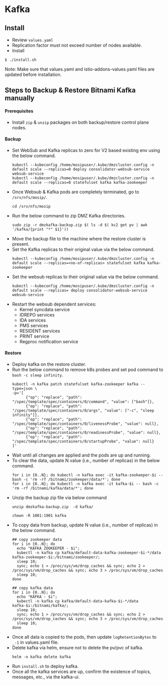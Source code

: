 # Kafka

## Install
* Review `values.yaml`  
* Replication factor must not exceed number of nodes available.
* Install
```
$ ./install.sh
```

Note: Make sure that values.yaml and istio-addons-values.yaml files are updated before installation.

## Steps to Backup & Restore Bitnami Kafka manually

#### Prerequisites
* Install `zip` & `unzip` packages on both backup/restore control plane nodes.

#### Backup
* Set WebSub and Kafka replicas to zero for V2 based existing env using the below command.
  ```
  kubectl --kubeconfig /home/mosipuser/.kube/dmzcluster.config -n default scale --replicas=0 deploy consolidator-websub-service websub-service
  kubectl --kubeconfig /home/mosipuser/.kube/dmzcluster.config -n default scale --replicas=0 statefulset kafka kafka-zookeeper
  ```
* Once Websub & Kafka pods are completely terminated, go to `/srv/nfs/mosip/`.
  ```
  cd /srv/nfs/mosip
  ```
* Run the below command to zip DMZ Kafka directories.
  ```
  sudo zip -r dmzkafka-backup.zip $( ls -d $( kc2 get pv | awk '/kafka/{print "*" $1}'))
  ```
* Move the backup file to the machine where the restore cluster is present.
* Set the Kafka replicas to their original value via the below command.
  ```
  kubectl --kubeconfig /home/mosipuser/.kube/dmzcluster.config -n default scale --replicas=<no-of-replicas> statefulset kafka kafka-zookeeper
  ```
* Set the websub replicas to their original value via the below command.
  ```
  kubectl --kubeconfig /home/mosipuser/.kube/dmzcluster.config -n default scale --replicas= deploy consolidator-websub-service websub-service
  ```
* Restart the websub dependent services:
  * Kernel syncdata service
  * IDREPO services
  * IDA services
  * PMS services
  * RESIDENT services
  * PRINT service
  * Regproc notification service

#### Restore

* Deploy kafka on the restore cluster.
* Run the below command to remove k8s probes and set pod command to `bash -c sleep infinity`.
  ```
  kubectl -n kafka patch statefulset kafka-zookeeper kafka --type=json \
  -p='[
        {"op": "replace", "path": "/spec/template/spec/containers/0/command", "value": ["bash"]},
        {"op": "replace", "path": "/spec/template/spec/containers/0/args", "value": ["-c", "sleep infinity"]},
        {"op": "replace", "path": "/spec/template/spec/containers/0/livenessProbe", "value": null},
        {"op": "replace", "path": "/spec/template/spec/containers/0/readinessProbe", "value": null},
        {"op": "replace", "path": "/spec/template/spec/containers/0/startupProbe", "value": null}
  ]'
  ```
* Wait until all changes are applied and the pods are up and running.
* To clear the data, update N value (i.e., number of replicas) in the below command.
  ```
  for i in {0..N}; do kubectl -n kafka exec -it kafka-zookeeper-$i -- bash -c 'rm -rf /bitnami/zookeeper/data/*'; done
  for i in {0..N}; do kubectl -n kafka exec -it kafka-$i -- bash -c 'rm -rf /bitnami/kafka/data/*'; done
  ```
* Unzip the backup zip file via below command
  ```
  unzip dmzkafka-backup.zip  -d kafka/
  
  chown -R 1001:1001 kafka
  ```
* To copy data from backup, update N value (i.e., number of replicas) in the below command.
  ```
  ## copy zookeeper data
  for i in {0..N}; do
    echo "KAFKA ZOOKEEPER - $i";
    kubectl -n kafka cp kafka/default-data-kafka-zookeeper-$i-*/data  kafka-zookeeper-$i:/bitnami/zookeeper/;
    sleep 10;
    sync; echo 1 > /proc/sys/vm/drop_caches && sync; echo 2 > /proc/sys/vm/drop_caches && sync; echo 3 > /proc/sys/vm/drop_caches
    sleep 10;
  done

  ## copy kafka data
  for i in {0..N}; do
    echo "KAFKA - $i";
    kubectl -n kafka cp kafka/default-data-kafka-$i-*/data  kafka-$i:/bitnami/kafka/;
    sleep 10;
    sync; echo 1 > /proc/sys/vm/drop_caches && sync; echo 2 > /proc/sys/vm/drop_caches && sync; echo 3 > /proc/sys/vm/drop_caches
    sleep 10;
  done
  ```
* Once all data is copied to the pods, then update `logRetentionBytes` to `_-1` in values.yaml file.
* Delete kafka via helm, ensure not to delete the pv/pvc of kafka.
  ```
  helm -n kafka delete kafka
  ```
* Run `install.sh` to deploy kafka.
* Once all the kafka services are up, confirm the existence of topics, messages, etc., via the kafka-ui.
